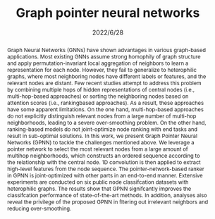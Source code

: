 ---
# Documentation: https://wowchemy.com/docs/managing-content/

title: "Graph pointer neural networks"
authors: [Tianmeng Yang, Yujing Wang, Zhihan Yue, Yaming Yang, Yunhai Tong, Jing Bai]
date: 2022/6/28
doi: ""

# Schedule page publish date (NOT publication's date).
publishDate: 2022/6/28

# Publication type.
# Legend: 0 = Uncategorized; 1 = Conference paper; 2 = Journal article;
# 3 = Preprint / Working Paper; 4 = Report; 5 = Book; 6 = Book section;
# 7 = Thesis; 8 = Patent
publication_types: ["1"]

# Publication name and optional abbreviated publication name.
publication: "In *Proceedings of the AAAI conference on artificial intelligence*"
publication_short: "*AAAI, 2022*"

abstract: "Graph Neural Networks (GNNs) have shown advantages in various graph-based applications. Most existing GNNs assume strong homophily of graph structure and apply permutation-invariant local aggregation of neighbors to learn a representation for each node. However, they fail to generalize to heterophilic graphs, where most neighboring nodes have different labels or features, and the relevant nodes are distant. Few recent studies attempt to address this problem by combining multiple hops of hidden representations of central nodes (i.e., multi-hop-based approaches) or sorting the neighboring nodes based on attention scores (i.e., rankingbased approaches). As a result, these approaches have some apparent limitations. On the one hand, multi-hop-based approaches do not explicitly distinguish relevant nodes from a large number of multi-hop neighborhoods, leading to a severe over-smoothing problem. On the other hand, ranking-based models do not joint-optimize node ranking with end tasks and result in sub-optimal solutions. In this work, we present Graph Pointer Neural Networks (GPNN) to tackle the challenges mentioned above. We leverage a pointer network to select the most relevant nodes from a large amount of multihop neighborhoods, which constructs an ordered sequence according to the relationship with the central node. 1D convolution is then applied to extract high-level features from the node sequence. The pointer-network-based ranker in GPNN is joint-optimized with other parts in an end-to-end manner. Extensive experiments are conducted on six public node classifcation datasets with heterophilic graphs. The results show that GPNN signifcantly improves the classifcation performance of state-of-the-art methods. In addition, analyses also reveal the privilege of the proposed GPNN in fltering out irrelevant neighbors and reducing over-smoothing."

# Summary. An optional shortened abstract.
summary: ""

tags: []
categories: []
featured: true

# Custom links (optional).
#   Uncomment and edit lines below to show custom links.
links:
- name: PDF
  url: https://cdn.aaai.org/ojs/20864/20864-13-24877-1-2-20220628.pdf
  icon_pack: fas
  icon: file-pdf

url_pdf: 
url_code: 
url_dataset:
url_poster:
url_project:
url_slides:
url_source: 
url_video:

# Featured image
# To use, add an image named `featured.jpg/png` to your page's folder. 
# Focal points: Smart, Center, TopLeft, Top, TopRight, Left, Right, BottomLeft, Bottom, BottomRight.
image:
  caption: ""
  focal_point: ""
  preview_only: false

# Associated Projects (optional).
#   Associate this publication with one or more of your projects.
#   Simply enter your project's folder or file name without extension.
#   E.g. `internal-project` references `content/project/internal-project/index.md`.
#   Otherwise, set `projects: []`.
projects: []

# Slides (optional).
#   Associate this publication with Markdown slides.
#   Simply enter your slide deck's filename without extension.
#   E.g. `slides: "example"` references `content/slides/example/index.md`.
#   Otherwise, set `slides: ""`.
slides: ""
---